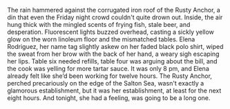 The rain hammered against the corrugated iron roof of the Rusty Anchor, a din that even the Friday night crowd couldn't quite drown out.  Inside, the air hung thick with the mingled scents of frying fish, stale beer, and desperation.  Fluorescent lights buzzed overhead, casting a sickly yellow glow on the worn linoleum floor and the mismatched tables.  Elena Rodriguez, her name tag slightly askew on her faded black polo shirt, wiped the sweat from her brow with the back of her hand, a weary sigh escaping her lips.  Table six needed refills, table four was arguing about the bill, and the cook was yelling for more tartar sauce.  It was only 8 pm, and Elena already felt like she’d been working for twelve hours. The Rusty Anchor, perched precariously on the edge of the Salton Sea, wasn't exactly a glamorous establishment, but it was her establishment, at least for the next eight hours. And tonight, she had a feeling, was going to be a long one.
